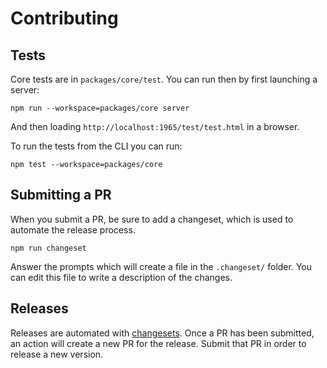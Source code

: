 # Contributing

## Tests

Core tests are in `packages/core/test`. You can run then by first launching a server:

```shell
npm run --workspace=packages/core server
```

And then  loading `http://localhost:1965/test/test.html` in a browser.

To run the tests from the CLI you can run:

```shell
npm test --workspace=packages/core
```

## Submitting a PR

When you submit a PR, be sure to add a changeset, which is used to automate the release process.

```shell
npm run changeset
```

Answer the prompts which will create a file in the `.changeset/` folder. You can edit this file to write a description of the changes.

## Releases

Releases are automated with [changesets](https://github.com/changesets/changesets). Once a PR has been submitted, an action will create a new PR for the release. Submit that PR in order to release a new version.